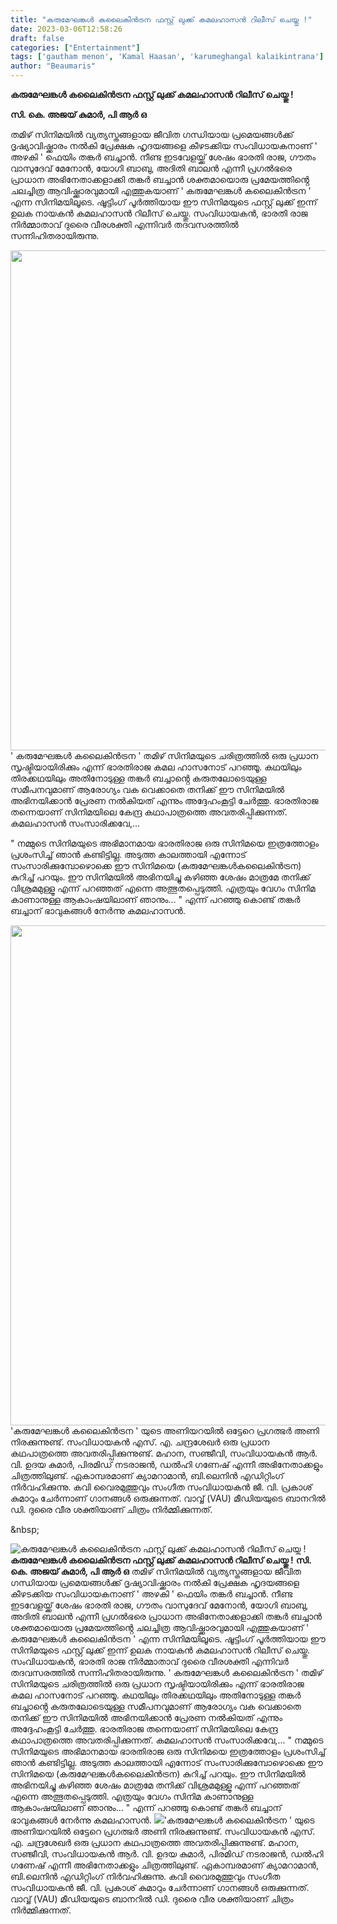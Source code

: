 ```yaml
---
title: "കരുമേഘങ്കൾ കലൈകിൻട്രന ഫസ്റ്റ് ലുക്ക് കമലഹാസൻ റിലീസ് ചെയ്തു !"
date: 2023-03-06T12:58:26
draft: false
categories: ["Entertainment"]
tags: ['gautham menon', 'Kamal Haasan', 'karumeghangal kalaikintrana']
author: "Beaumaris"
---
```


<strong>കരുമേഘങ്കൾ കലൈകിൻട്രന ഫസ്റ്റ് ലുക്ക് കമലഹാസൻ റിലീസ് ചെയ്തു !</strong>

<strong>സി. കെ. അജയ് കുമാർ, പി ആർ ഒ</strong>

തമിഴ് സിനിമയിൽ വ്യത്യസ്തങ്ങളായ ജീവിത ഗന്ധിയായ പ്രമെയങ്ങൾക്ക് ദൃഷ്യാവിഷ്ക്കാരം നൽകി പ്രേക്ഷക ഹൃദയങ്ങളെ കീഴടക്കിയ സംവിധായകനാണ് ' അഴകി ' ഫെയിം തങ്കർ ബച്ചാൻ. നീണ്ട ഇടവേളയ്ക്ക് ശേഷം ഭാരതി രാജ, ഗൗതം വാസുദേവ് മേനോൻ, യോഗി ബാബു, അദിതി ബാലൻ എന്നീ പ്രഗൽഭരെ പ്രാധാന അഭിനേതാക്കളാക്കി തങ്കർ ബച്ചാൻ ശക്തമായൊരു പ്രമേയത്തിൻ്റെ ചലച്ചിത്ര ആവിഷ്ക്കാരവുമായി എത്തുകയാണ് ' കരുമേഘങ്കൾ കലൈകിൻട്രന ' എന്ന സിനിമയിലൂടെ. ഷൂട്ടിംഗ് പൂർത്തിയായ ഈ സിനിമയുടെ ഫസ്റ്റ് ലുക്ക് ഇന്ന് ഉലക നായകൻ കമലഹാസൻ റിലീസ് ചെയ്തു. സംവിധായകൻ, ഭാരതി രാജ നിർമ്മാതാവ് ദുരൈ വീരശക്തി എന്നിവർ തദവസരത്തിൽ സന്നിഹിതരായിരുന്നു.

<img class="size-large wp-image-386390 aligncenter" src="https://cdn.boolokam.com/articles/2023/03/ege-1024x1024.jpg" alt="" width="800" height="800" /> ' കരുമേഘങ്കൾ കലൈകിൻട്രന ' തമിഴ് സിനിമയുടെ ചരിത്രത്തിൽ ഒരു പ്രധാന സൃഷ്ടിയായിരിക്കും എന്ന് ഭാരതിരാജ കമല ഹാസനോട് പറഞ്ഞൂ. കഥയിലും തിരക്കഥയിലും അതിനോടുള്ള തങ്കർ ബച്ചാൻ്റെ കരുതലോടെയുള്ള സമീപനവുമാണ് ആരോഗ്യം വക വെക്കാതെ തനിക്ക് ഈ സിനിമയിൽ അഭിനയിക്കാൻ പ്രേരണ നൽകിയത് എന്നും അദ്ദേഹംകൂട്ടി ചേർത്തു. ഭാരതിരാജ തന്നെയാണ് സിനിമയിലെ കേന്ദ്ര കഥാപാത്രത്തെ അവതരിപ്പിക്കുന്നത്. കമലഹാസൻ സംസാരിക്കവേ,...

" നമ്മുടെ സിനിമയുടെ അഭിമാനമായ ഭാരതിരാജ ഒരു സിനിമയെ ഇത്രത്തോളം പ്രശംസിച്ച് ഞാൻ കണ്ടിട്ടില്ല. അടുത്ത കാലത്തായി എന്നോട് സംസാരിക്കുമ്പോഴൊക്കെ ഈ സിനിമയെ (കരുമേഘങ്കൾകലൈകിൻട്രന) കുറിച്ച് പറയും. ഈ സിനിമയിൽ അഭിനയിച്ചു കഴിഞ്ഞ ശേഷം മാത്രമേ തനിക്ക് വിശ്രമമുള്ളൂ എന്ന് പറഞ്ഞത് എന്നെ അത്ഭുതപ്പെടുത്തി. എത്രയും വേഗം സിനിമ കാണാനുള്ള ആകാംഷയിലാണ് ഞാനും... " എന്ന് പറഞ്ഞു കൊണ്ട് തങ്കർ ബച്ചാന് ഭാവുകങ്ങൾ നേർന്നു കമലഹാസൻ.

<img class="size-large wp-image-386391 aligncenter" src="https://cdn.boolokam.com/articles/2023/03/gwhh.jpg" alt="" width="800" height="800" />'കരുമേഘങ്കൾ കലൈകിൻട്രന ' യുടെ അണിയറയിൽ ഒട്ടേറെ പ്രഗത്ഭർ അണി നിരക്കുന്നുണ്ട്. സംവിധായകൻ എസ്. എ. ചന്ദ്രശേഖർ ഒരു പ്രധാന കഥപാത്രത്തെ അവതരിപ്പിക്കുന്നുണ്ട്. മഹാന, സഞ്ജീവി, സംവിധായകൻ ആർ. വി. ഉദയ കുമാർ, പിരമിഡ് നടരാജൻ, ഡൽഹി ഗണേഷ് എന്നീ അഭിനേതാക്കളും ചിത്രത്തിലുണ്ട്. ഏകാമ്പരമാണ് ക്യാമറാമാൻ, ബി.ലെനിൻ എഡിറ്റിംഗ് നിർവഹിക്കുന്നു. കവി വൈരമുത്തുവും സംഗീത സംവിധായകൻ ജീ. വി. പ്രകാശ് കുമാറും ചേർന്നാണ് ഗാനങ്ങൾ ഒരുക്കുന്നത്. വാവ്വ് (VAU) മീഡിയയുടെ ബാനറിൽ ഡി. ദുരൈ വീര ശക്തിയാണ് ചിത്രം നിർമ്മിക്കുന്നത്.

&amp;nbsp;


![കരുമേഘങ്കൾ കലൈകിൻട്രന ഫസ്റ്റ് ലുക്ക് കമലഹാസൻ റിലീസ് ചെയ്തു !](https://cdn.boolokam.com/articles/2023/03/ege-1024x1024.jpg)**കരുമേഘങ്കൾ കലൈകിൻട്രന ഫസ്റ്റ് ലുക്ക് കമലഹാസൻ റിലീസ് ചെയ്തു !** **സി. കെ. അജയ് കുമാർ, പി ആർ ഒ** തമിഴ് സിനിമയിൽ വ്യത്യസ്തങ്ങളായ ജീവിത ഗന്ധിയായ പ്രമെയങ്ങൾക്ക് ദൃഷ്യാവിഷ്ക്കാരം നൽകി പ്രേക്ഷക ഹൃദയങ്ങളെ കീഴടക്കിയ സംവിധായകനാണ് ' അഴകി ' ഫെയിം തങ്കർ ബച്ചാൻ. നീണ്ട ഇടവേളയ്ക്ക് ശേഷം ഭാരതി രാജ, ഗൗതം വാസുദേവ് മേനോൻ, യോഗി ബാബു, അദിതി ബാലൻ എന്നീ പ്രഗൽഭരെ പ്രാധാന അഭിനേതാക്കളാക്കി തങ്കർ ബച്ചാൻ ശക്തമായൊരു പ്രമേയത്തിൻ്റെ ചലച്ചിത്ര ആവിഷ്ക്കാരവുമായി എത്തുകയാണ് ' കരുമേഘങ്കൾ കലൈകിൻട്രന ' എന്ന സിനിമയിലൂടെ. ഷൂട്ടിംഗ് പൂർത്തിയായ ഈ സിനിമയുടെ ഫസ്റ്റ് ലുക്ക് ഇന്ന് ഉലക നായകൻ കമലഹാസൻ റിലീസ് ചെയ്തു. സംവിധായകൻ, ഭാരതി രാജ നിർമ്മാതാവ് ദുരൈ വീരശക്തി എന്നിവർ തദവസരത്തിൽ സന്നിഹിതരായിരുന്നു. ' കരുമേഘങ്കൾ കലൈകിൻട്രന ' തമിഴ് സിനിമയുടെ ചരിത്രത്തിൽ ഒരു പ്രധാന സൃഷ്ടിയായിരിക്കും എന്ന് ഭാരതിരാജ കമല ഹാസനോട് പറഞ്ഞൂ. കഥയിലും തിരക്കഥയിലും അതിനോടുള്ള തങ്കർ ബച്ചാൻ്റെ കരുതലോടെയുള്ള സമീപനവുമാണ് ആരോഗ്യം വക വെക്കാതെ തനിക്ക് ഈ സിനിമയിൽ അഭിനയിക്കാൻ പ്രേരണ നൽകിയത് എന്നും അദ്ദേഹംകൂട്ടി ചേർത്തു. ഭാരതിരാജ തന്നെയാണ് സിനിമയിലെ കേന്ദ്ര കഥാപാത്രത്തെ അവതരിപ്പിക്കുന്നത്. കമലഹാസൻ സംസാരിക്കവേ,... " നമ്മുടെ സിനിമയുടെ അഭിമാനമായ ഭാരതിരാജ ഒരു സിനിമയെ ഇത്രത്തോളം പ്രശംസിച്ച് ഞാൻ കണ്ടിട്ടില്ല. അടുത്ത കാലത്തായി എന്നോട് സംസാരിക്കുമ്പോഴൊക്കെ ഈ സിനിമയെ (കരുമേഘങ്കൾകലൈകിൻട്രന) കുറിച്ച് പറയും. ഈ സിനിമയിൽ അഭിനയിച്ചു കഴിഞ്ഞ ശേഷം മാത്രമേ തനിക്ക് വിശ്രമമുള്ളൂ എന്ന് പറഞ്ഞത് എന്നെ അത്ഭുതപ്പെടുത്തി. എത്രയും വേഗം സിനിമ കാണാനുള്ള ആകാംഷയിലാണ് ഞാനും... " എന്ന് പറഞ്ഞു കൊണ്ട് തങ്കർ ബച്ചാന് ഭാവുകങ്ങൾ നേർന്നു കമലഹാസൻ. ![](https://cdn.boolokam.com/articles/2023/03/gwhh.jpg)'കരുമേഘങ്കൾ കലൈകിൻട്രന ' യുടെ അണിയറയിൽ ഒട്ടേറെ പ്രഗത്ഭർ അണി നിരക്കുന്നുണ്ട്. സംവിധായകൻ എസ്. എ. ചന്ദ്രശേഖർ ഒരു പ്രധാന കഥപാത്രത്തെ അവതരിപ്പിക്കുന്നുണ്ട്. മഹാന, സഞ്ജീവി, സംവിധായകൻ ആർ. വി. ഉദയ കുമാർ, പിരമിഡ് നടരാജൻ, ഡൽഹി ഗണേഷ് എന്നീ അഭിനേതാക്കളും ചിത്രത്തിലുണ്ട്. ഏകാമ്പരമാണ് ക്യാമറാമാൻ, ബി.ലെനിൻ എഡിറ്റിംഗ് നിർവഹിക്കുന്നു. കവി വൈരമുത്തുവും സംഗീത സംവിധായകൻ ജീ. വി. പ്രകാശ് കുമാറും ചേർന്നാണ് ഗാനങ്ങൾ ഒരുക്കുന്നത്. വാവ്വ് (VAU) മീഡിയയുടെ ബാനറിൽ ഡി. ദുരൈ വീര ശക്തിയാണ് ചിത്രം നിർമ്മിക്കുന്നത്. &nbsp;
